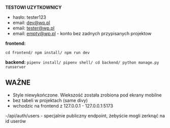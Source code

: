 **TESTOWI UZYTKOWNICY**
- hasło: tester123
- email: dev@wp.pl
- email: tester@wp.pl
- email: empty@wp.pl - konto bez zadnych przypisanych projektow

**frontend:**

`
cd frontend/
npm install/
npm run dev
`

**backend:**
`
pipenv install/
pipenv shell/
cd backend/
python manage.py runserver
`
## WAŻNE
- Style niewykończone. Wiekszość została zrobiona pod ekrany mobilne
- bez tabeli w projektach (same divy)
- wchodzic na frontend z 127.0.0.1  -  127.0.0.1:5173


-/api/auth/users   - specjalnie publiczny endpoint, żebyście mogli zerknąć na id userów
